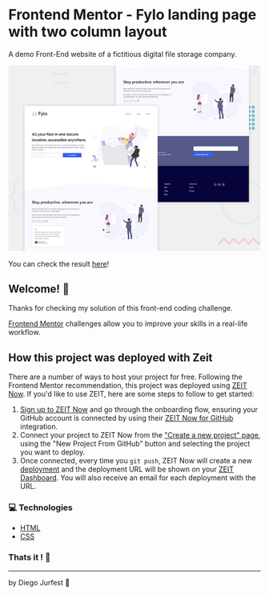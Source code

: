# Frontend Mentor - Fylo landing page with two column layout

A demo Front-End website of a fictitious digital file storage company.

![Design preview for the Fylo landing page with two column layout challenge](./design/desktop-preview.jpg)

You can check the result [here](fylo-landing-page-frontend-mentor-challenge-fmds0ci3w.now.sh)!

## Welcome! 👋

Thanks for checking my solution of this front-end coding challenge.

[Frontend Mentor](https://www.frontendmentor.io) challenges allow you to improve your skills in a real-life workflow.

## How this project was deployed with Zeit

There are a number of ways to host your project for free. Following the Frontend Mentor recommendation, this project was deployed using [ZEIT Now](http://bit.ly/fem-zeit). If you'd like to use ZEIT, here are some steps to follow to get started:

1. [Sign up to ZEIT Now](http://bit.ly/fem-zeit-signup) and go through the onboarding flow, ensuring your GitHub account is connected by using their [ZEIT Now for GitHub](https://zeit.co/docs/v2/git-integrations/zeit-now-for-github) integration.
2. Connect your project to ZEIT Now from the ["Create a new project" page](https://zeit.co/new), using the "New Project From GitHub" button and selecting the project you want to deploy.
3. Once connected, every time you `git push`, ZEIT Now will create a new [deployment](https://zeit.co/docs/v2/platform/deployments) and the deployment URL will be shown on your [ZEIT Dashboard](https://zeit.co/dashboard). You will also receive an email for each deployment with the URL.

### :computer: Technologies

- [HTML](https://www.w3.org)
- [CSS](https://www.w3.org/Style/CSS/Overview.en.html)

### Thats it ! :wave:

---

by Diego Jurfest :tada: